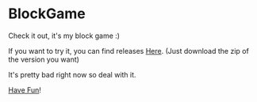 # BlockGame
Check it out, it's my block game :)

If you want to try it, you can find releases [Here](https://github.com/Haydoggo/BlockGame/releases). (Just download the zip of the version you want)

It's pretty bad right now so deal with it.

[Have Fun](https://www.youtube.com/watch?v=dQw4w9WgXcQ)!
